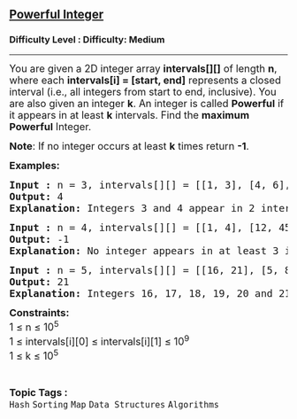 <h2><a href="https://www.geeksforgeeks.org/problems/powerfull-integer--170647/1">Powerful Integer</a></h2><h3>Difficulty Level : Difficulty: Medium</h3><hr><div class="problems_problem_content__Xm_eO"><p><span style="font-size: 18px;">You are given a 2D integer array <strong>intervals[][]</strong> of length <strong>n</strong>, where each <strong>intervals[i] = [start, end]</strong> represents a closed interval (i.e., all integers from start to end, inclusive). You are also given an integer <strong>k</strong>. An integer is called <strong>Powerful</strong> if it appears in at least <strong>k</strong> intervals. Find the <strong>maximum Powerful</strong> Integer.</span></p>
<p><span style="font-size: 18px;"><strong>Note</strong>: If no integer occurs at least <strong>k</strong> times return <strong>-1</strong>.</span></p>
<p><span style="font-size: 18px;"><strong>Examples:</strong></span></p>
<pre><span style="font-size: 18px;"><strong>Input : </strong>n = 3, intervals[][] = [[1, 3], [4, 6], [3, 4]], k = 2
<strong>Output: </strong>4
<strong>Explanation: </strong></span><span style="font-size: 18px;">Integers 3 and 4 appear in 2 intervals. The maximum is 4.</span></pre>
<pre><span style="font-size: 18px;"><strong>Input : </strong>n = 4, intervals[][] = [[1, 4], [12, 45], [3, 8], [10, 12]], k = 3
<strong>Output: </strong>-1
<strong>Explanation: </strong>No integer appears in at least 3 intervals.</span>
</pre>
<pre><span style="font-size: 18px;"><strong>Input : </strong>n = 5, intervals[][] = [[16, 21], [5, 8], [12, 17], [17, 29], [9, 24]], k = 3
<strong>Output: </strong>21
<strong>Explanation: </strong>Integers 16, 17, 18, 19, 20 and 21 appear in at least 3 intervals. The maximum is 21.</span></pre>
<p><span style="font-size: 18px;"><strong>Constraints:</strong><br>1 ≤ n ≤ 10<sup>5</sup><br>1 ≤ intervals[i][0] ≤ intervals[i][1] ≤ 10<sup>9</sup><br>1 ≤ k ≤ 10<sup>5</sup></span></p></div><br><p><span style=font-size:18px><strong>Topic Tags : </strong><br><code>Hash</code>&nbsp;<code>Sorting</code>&nbsp;<code>Map</code>&nbsp;<code>Data Structures</code>&nbsp;<code>Algorithms</code>&nbsp;